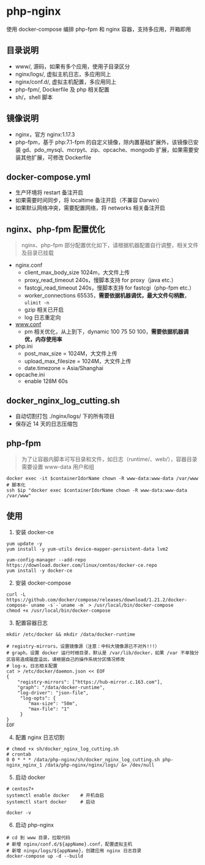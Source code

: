# php-nginx
使用 docker-compose 编排 php-fpm 和 nginx 容器，支持多应用，开箱即用

## 目录说明
- www/, 源码，如果有多个应用，使用子目录区分
- nginx/logs/, 虚拟主机日志，多应用同上
- nginx/conf.d/, 虚拟主机配置，多应用同上
- php-fpm/, Dockerfile 及 php 相关配置
- sh/，shell 脚本

## 镜像说明
- nginx，官方 nginx:1.17.3
- php-fpm，基于 php:7.1-fpm 的自定义镜像，除内置基础扩展外，该镜像已安装 gd、pdo_mysql、mcrpyt、zip、opcache、mongodb 扩展，如果需要安装其他扩展，可修改 Dockerfile

## docker-compose.yml
- 生产环境将 restart 备注开启
- 如果需要时间同步，将 localtime 备注开启（不兼容 Darwin）
- 如果默认网络冲突，需要配置网络，将 networks 相关备注开启

## nginx、php-fpm 配置优化
> nginx、php-fpm 部分配置优化如下，请根据机器配置自行调整，相关文件及目录已挂载
- nginx.conf
  - client_max_body_size 1024m，大文件上传
  - proxy_read_timeout 240s，慢脚本支持 for proxy（java etc.）
  - fastcgi_read_timeout 240s，慢脚本支持 for fastcgi（php-fpm etc.）
  - worker_connections 65535，**需要依据机器调优，最大文件句柄数**，`ulimit -n`
  - gzip 相关已开启
  - log 日志重定向
- www.conf
  - pm 相关优化，从上到下，dynamic 100 75 50 100，**需要依据机器调优，内存使用率**
- php.ini
  - post_max_size = 1024M，大文件上传
  - upload_max_filesize = 1024M，大文件上传
  - date.timezone = Asia/Shanghai
- opcache.ini
  - enable 128M 60s

## docker_nginx_log_cutting.sh
- 自动切割打包 ./nginx/logs/ 下的所有项目
- 保存近 14 天的日志压缩包

## php-fpm
> 为了让容器内脚本可写目录和文件，如日志（runtime/、web/），容器目录需要设置 www-data 用户和组
```shell
docker exec -it $containerIdorName chown -R www-data:www-data /var/www
# 脚本化
ssh $ip "docker exec $containerIdorName chown -R www-data:www-data /var/www"
```

## 使用
1. 安装 docker-ce
```shell
yum update -y
yum install -y yum-utils device-mapper-persistent-data lvm2

yum-config-manager --add-repo https://download.docker.com/linux/centos/docker-ce.repo
yum install -y docker-ce
```

2. 安装 docker-compose
```shell
curl -L https://github.com/docker/compose/releases/download/1.21.2/docker-compose-`uname -s`-`uname -m` > /usr/local/bin/docker-compose
chmod +x /usr/local/bin/docker-compose
```

3. 配置容器日志
```shell
mkdir /etc/docker && mkdir /data/docker-runtime

# registry-mirrors，设置镜像源（注意：中科大镜像源已不对外!!!）
# graph，设置 docker 运行时根目录，默认是 /var/lib/docker，如果 /var 不单独分区容易造成磁盘溢出，请根据自己的操作系统分区情况修改
# log-x，日志相关配置
cat > /etc/docker/daemon.json << EOF
{
    "registry-mirrors": ["https://hub-mirror.c.163.com"],
    "graph": "/data/docker-runtime",
    "log-driver": "json-file",
     "log-opts": {
        "max-size": "50m",
        "max-file": "1"
     }
}
EOF
```

4. 配置 nginx 日志切割
```shell
# chmod +x sh/docker_nginx_log_cutting.sh
# crontab
0 0 * * * /data/php-nginx/sh/docker_nginx_log_cutting.sh php-nginx_nginx_1 /data/php-nginx/nginx/logs/ &> /dev/null
```

5. 启动 docker
```shell
# centos7+
systemctl enable docker    # 开机自启
systemctl start docker     # 启动

docker -v
```

6. 启动 php-nginx
```shell
# cd 到 www 目录，拉取代码
# 新增 nginx/conf.d/${appName}.conf，配置虚拟主机
# 新增 ningx/logs/${appName}，创建应用 nginx 日志目录
docker-compose up -d --build
```
